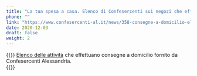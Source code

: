 ```yaml
---
title: "La tua spesa a casa. Elenco di Confesercenti sui negozi che effettuano consegne a domicilio"
phone: ""
link: "https://www.confesercenti-al.it/news/358-consegne-a-domicilio-elenco-delle-attivit%C3%A0-di-alessandria-e-provincia-aggiornato.html"
date: 2020-12-03
draft: false
weight: 2
---
```


{{<rawhtml>}} 
<a href="/documents/consegne-domicilio-confesercenti-novembre-2020.pdf" target="_blank">Elenco delle attività</a> che effettuano consegne a domicilio fornito da Confesercenti Alessandria.  
{{</rawhtml>}}
